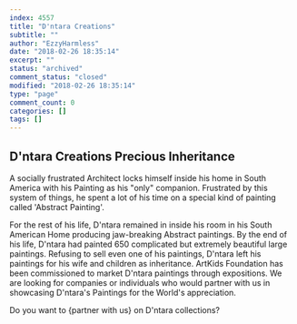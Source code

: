 ```yaml
---
index: 4557
title: "D'ntara Creations"
subtitle: ""
author: "EzzyHarmless"
date: "2018-02-26 18:35:14"
excerpt: ""
status: "archived"
comment_status: "closed"
modified: "2018-02-26 18:35:14"
type: "page"
comment_count: 0
categories: []
tags: []
---
```


## D'ntara Creations <span class="has-text-calm is-size-4">Precious Inheritance</span>

A socially frustrated Architect locks himself inside his home in South America with his Painting as his "only" companion. Frustrated by this system of things, he spent a lot of his time on a special kind of painting called 'Abstract Painting'.

For the rest of his life, D'ntara remained in inside his room in his South American Home producing jaw-breaking Abstract paintings. By the end of his life, D'ntara had painted 650 complicated but extremely beautiful large paintings. Refusing to sell even one of his paintings, D'ntara left his paintings for his wife and children as inheritance. ArtKids Foundation has been commissioned to market D'ntara paintings through expositions. We are looking for companies or individuals who would partner with us in showcasing D'ntara's Paintings for the World's appreciation.

Do you want to {partner with us} on D'ntara collections?
